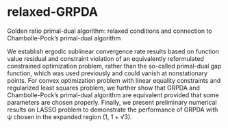 # relaxed-GRPDA
Golden ratio primal-dual algorithm: relaxed conditions and connection to Chambolle-Pock’s primal-dual algorithm


We establish ergodic sublinear convergence rate results based on function value residual and constraint violation of an equivalently reformulated constrained optimization problem, rather than the so-called primal-dual gap function, which was used previously and could vanish at nonstationary points. For convex optimization problem with linear equality constraints and regularized least squares problem, we further show that GRPDA and Chambolle-Pock’s primal-dual algorithm are equivalent provided that some parameters are chosen properly. Finally, we present preliminary numerical results on LASSO problem to demonstrate the performance of GRPDA with ψ chosen in the expanded region (1, 1 + √3).
